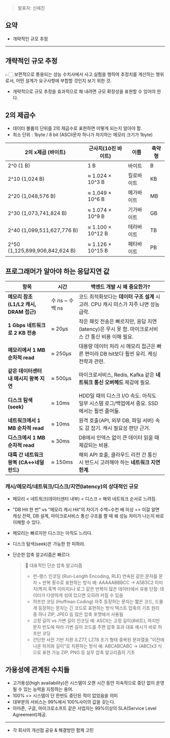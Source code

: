 > 발표자:  신예진

## 요약
- 개략적인 규모 추정
*** 

## 개략적인 규모 추정 
👉🏻 보편적으로 통용되는 성능 수치사에서 사고 실험을 행하여 추정치를 계산하는 행위로서, 어떤 설계가 요구사항에 부합할 것인지 보기 위한 것.
* 개략적으로 규모 추정을 효과적으로 해 내려면 규모 확장성을 표현할 수 있어야 한다.

## 2의 제곱수 
* 데이터 볼륨의 단위를 2의 제곱수로 표현하면 어떻게 되는지 알아야 함.
* 최소 단위 : 1byte / 8 bit (ASCII문자 하나가 차지하는 메모리 크기가 1byte)

| 2의 x제곱 (바이트)                   | 근사치(10진 바이트)      | 이름    | 축약형 |
| ------------------------------ | ----------------- | ----- | --- |
| 2^0 (1 B)                      | 1 B               | 바이트   | B   |
| 2^10 (1,024 B)                 | ≈ 1.024 × 10^3 B  | 킬로바이트 | KB  |
| 2^20 (1,048,576 B)             | ≈ 1.049 × 10^6 B  | 메가바이트 | MB  |
| 2^30 (1,073,741,824 B)         | ≈ 1.074 × 10^9 B  | 기가바이트 | GB  |
| 2^40 (1,099,511,627,776 B)     | ≈ 1.100 × 10^12 B | 테라바이트 | TB  |
| 2^50 (1,125,899,906,842,624 B) | ≈ 1.126 × 10^15 B | 페타바이트 | PB  |


## 프로그래머가 알아야 하는 응답지연 값 
| 항목                             | 시간            | 백엔드 개발 시 왜 중요한가?                                               |
| ------------------------------ | ------------- | -------------------------------------------------------------- |
| **메모리 참조 (L1/L2 캐시, DRAM 접근)** | 수 ns \~ 수백 ns | 코드 최적화보다는 **데이터 구조 설계** 시 고려. CPU 캐시 미스가 자주 나면 성능 급락.          |
| **1 Gbps 네트워크로 2 KB 전송**       | ≈ 20µs        | 작은 패킷 전송은 빠르지만, 응답 지연(latency)은 무시 못 함. 마이크로서비스 간 통신 비용 이해 필요. |
| **메모리에서 1 MB 순차적 read**        | ≈ 250µs       | 대용량 데이터 처리 시 메모리 접근은 빠른 편이라 DB hit보다 훨씬 유리. 캐싱 전략과 관련.         |
| **같은 데이터센터 내 메시지 왕복 지연**       | ≈ 500µs       | 마이크로서비스, Redis, Kafka 같은 **네트워크 통신 오버헤드** 체감에 필요.              |
| **디스크 탐색(seek)**               | ≈ 10ms        | HDD일 때의 디스크 I/O 속도. 아직도 일부 시스템 로그/백업에서 중요. SSD에서는 훨씬 줄어듦.      |
| **네트워크에서 1 MB 순차적 read**       | ≈ 10ms        | 원격 호출(API, 외부 DB, 파일 서버) 속도 감 잡기. 캐시 필요성 판단 근거.                |
| **디스크에서 1 MB 순차적 read**        | ≈ 30ms        | DB에서 인덱스 없이 큰 데이터 읽을 때 체감되는 비용.                                |
| **대륙 간 네트워크 왕복 (CA↔네덜란드)**     | ≈ 150ms       | 해외 API 호출, 클라우드 리전 간 통신 시 반드시 고려해야 하는 **네트워크 지연 한계**.          |

### 캐시/메모리/네트워크/디스크/지연(latency)의 상대적인 규모
* 메모리 < 네트워크(데이터센터 내부) < 디스크 < 해외 네트워크 순서로 느려짐.
* "DB Hit 한 번" vs "메모리 캐시 Hit"의 차이가 수백~수천 배 이상
=> 이걸 알면 캐싱 전략, DB 설계, 마이크로서비스 통신 구조를 짤 때 왜 성능 차이가 나는지 바로 이해할 수 있다.

* 메모리는 빠르지만 디스크는 아직도 느리다.
* 디스크 탐색(seek)은 가능한 한 피하라.
* 단순한 압축 알고리즘은 빠르다.
  > 🔹 대표적인 단순 압축 알고리즘
  > * 런-랭스 인코딩 (Run-Length Encoding, RLE)
  >   연속된 같은 문자를 문자 + 반복 횟수로 표현하는 방식
  >   예: AAAAABBBCC → A5B3C2
  >   이미지(특히 흑백 이미지)나 로그 같은 반복이 많은 데이터에서 유용
  >  단점: 데이터가 다양하게 섞여 있으면 오히려 커질 수 있음
  > * 허프만 코딩 (Huffman Coding)
  >   자주 등장하는 문자는 짧은 코드, 드물게 등장하는 문자는 긴 코드로 표현하는 방식
  >   텍스트 압축의 기초 원리 중 하나
  >   ZIP, JPEG 등 많은 압축 포맷에서 사용됨
  > * 고정 길이 vs 가변 길이 인코딩
  >   예: ASCII는 고정 길이(8비트), 하지만 문자 빈도에 따라 가변 길이 코드를 주면 압축 효과
  >   대표 예시가 바로 허프만 코딩
  > * 간단한 사전 기반 치환 (LZ77, LZ78 초기 형태
  >   중복된 문자열을 "이전에 나온 위치와 길이"로 치환하는 방식
  >   예: ABCABCABC → (ABC)x3 식으로 표현 가능
  >   ZIP, PNG 등 실무 압축 알고리즘의 기초

## 가용성에 관계된 수치들 
* 고가용성(high availability)은 시스템이 오랜 시간 동안 지속적으로 중단 없이 운영될 수 있는 능력을 지칭하는 용어.
* 100% => 시스템이 단 한번도 중단된 적이 없었음을 의미
* 대부분의 서비스는 99%에서 100%사이의 값을 갖는다.
* 아마존, 구글, 마이크로소프트 같은 사업자는 99%이상의 SLA(Service Level Agreement)제공. 


*** 
+ 각 회사의 개선점 공유 & 해결방안 함께 고민

